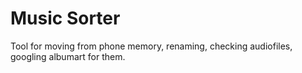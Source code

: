 # Music Sorter
Tool for moving from phone memory, renaming, checking audiofiles, googling albumart for them.
